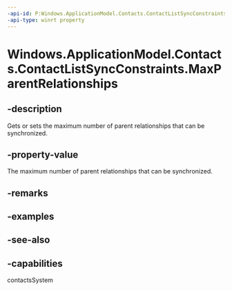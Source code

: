 ```yaml
---
-api-id: P:Windows.ApplicationModel.Contacts.ContactListSyncConstraints.MaxParentRelationships
-api-type: winrt property
---
```


<!-- Property syntax
public Windows.Foundation.IReference<int> MaxParentRelationships { get;  set; }
-->

# Windows.ApplicationModel.Contacts.ContactListSyncConstraints.MaxParentRelationships

## -description
Gets or sets the maximum number of parent relationships that can be synchronized.

## -property-value
The maximum number of parent relationships that can be synchronized.

## -remarks

## -examples

## -see-also

## -capabilities
contactsSystem
